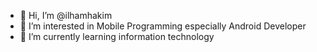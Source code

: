 - 👋 Hi, I’m @ilhamhakim
- 👀 I’m interested in Mobile Programming especially Android Developer
- 🌱 I’m currently learning information technology


<!---
ilhamhakim1205/ilhamhakim1205 is a ✨ special ✨ repository because its `README.md` (this file) appears on your GitHub profile.
You can click the Preview link to take a look at your changes.
--->
